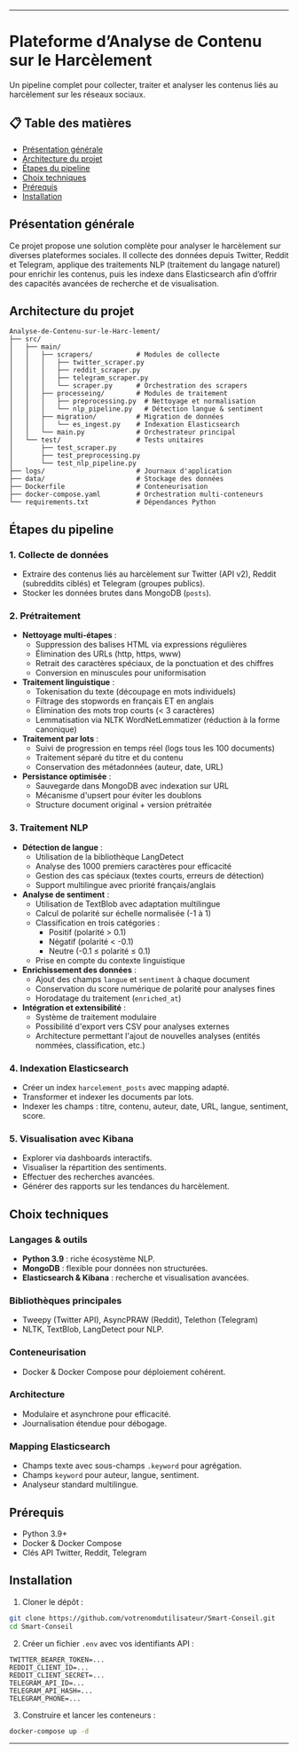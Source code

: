 
---

# Plateforme d’Analyse de Contenu sur le Harcèlement

Un pipeline complet pour collecter, traiter et analyser les contenus liés au harcèlement sur les réseaux sociaux.

## 📋 Table des matières

* [Présentation générale](#présentation-générale)
* [Architecture du projet](#architecture-du-projet)
* [Étapes du pipeline](#étapes-du-pipeline)
* [Choix techniques](#choix-techniques)
* [Prérequis](#prérequis)
* [Installation](#installation)

## Présentation générale

Ce projet propose une solution complète pour analyser le harcèlement sur diverses plateformes sociales. Il collecte des données depuis Twitter, Reddit et Telegram, applique des traitements NLP (traitement du langage naturel) pour enrichir les contenus, puis les indexe dans Elasticsearch afin d’offrir des capacités avancées de recherche et de visualisation.

## Architecture du projet

```
Analyse-de-Contenu-sur-le-Harc-lement/
├── src/
│   ├── main/
│   │   ├── scrapers/           # Modules de collecte
│   │   │   ├── twitter_scraper.py
│   │   │   ├── reddit_scraper.py
│   │   │   ├── telegram_scraper.py
│   │   │   └── scraper.py      # Orchestration des scrapers
│   │   ├── processeing/        # Modules de traitement
│   │   │   ├── preprocessing.py  # Nettoyage et normalisation
│   │   │   └── nlp_pipeline.py   # Détection langue & sentiment
│   │   ├── migration/          # Migration de données
│   │   │   └── es_ingest.py    # Indexation Elasticsearch
│   │   └── main.py             # Orchestrateur principal
│   └── test/                   # Tests unitaires
│       ├── test_scraper.py
│       ├── test_preprocessing.py
│       └── test_nlp_pipeline.py
├── logs/                       # Journaux d'application
├── data/                       # Stockage des données
├── Dockerfile                  # Conteneurisation
├── docker-compose.yaml         # Orchestration multi-conteneurs
└── requirements.txt            # Dépendances Python
```

## Étapes du pipeline

### 1. Collecte de données

* Extraire des contenus liés au harcèlement sur Twitter (API v2), Reddit (subreddits ciblés) et Telegram (groupes publics).
* Stocker les données brutes dans MongoDB (`posts`).

### 2. Prétraitement

* **Nettoyage multi-étapes** :
  * Suppression des balises HTML via expressions régulières
  * Élimination des URLs (http, https, www)
  * Retrait des caractères spéciaux, de la ponctuation et des chiffres
  * Conversion en minuscules pour uniformisation
* **Traitement linguistique** :
  * Tokenisation du texte (découpage en mots individuels)
  * Filtrage des stopwords en français ET en anglais
  * Élimination des mots trop courts (< 3 caractères)
  * Lemmatisation via NLTK WordNetLemmatizer (réduction à la forme canonique)
* **Traitement par lots** :
  * Suivi de progression en temps réel (logs tous les 100 documents)
  * Traitement séparé du titre et du contenu
  * Conservation des métadonnées (auteur, date, URL)
* **Persistance optimisée** :
  * Sauvegarde dans MongoDB avec indexation sur URL
  * Mécanisme d'upsert pour éviter les doublons
  * Structure document original + version prétraitée

### 3. Traitement NLP

* **Détection de langue** :
  * Utilisation de la bibliothèque LangDetect
  * Analyse des 1000 premiers caractères pour efficacité
  * Gestion des cas spéciaux (textes courts, erreurs de détection)
  * Support multilingue avec priorité français/anglais
* **Analyse de sentiment** :
  * Utilisation de TextBlob avec adaptation multilingue
  * Calcul de polarité sur échelle normalisée (-1 à 1)
  * Classification en trois catégories :
    * Positif (polarité > 0.1)
    * Négatif (polarité < -0.1)
    * Neutre (-0.1 ≤ polarité ≤ 0.1)
  * Prise en compte du contexte linguistique
* **Enrichissement des données** :
  * Ajout des champs `langue` et `sentiment` à chaque document
  * Conservation du score numérique de polarité pour analyses fines
  * Horodatage du traitement (`enriched_at`)
* **Intégration et extensibilité** :
  * Système de traitement modulaire
  * Possibilité d'export vers CSV pour analyses externes
  * Architecture permettant l'ajout de nouvelles analyses (entités nommées, classification, etc.)

### 4. Indexation Elasticsearch

* Créer un index `harcelement_posts` avec mapping adapté.
* Transformer et indexer les documents par lots.
* Indexer les champs : titre, contenu, auteur, date, URL, langue, sentiment, score.

### 5. Visualisation avec Kibana

* Explorer via dashboards interactifs.
* Visualiser la répartition des sentiments.
* Effectuer des recherches avancées.
* Générer des rapports sur les tendances du harcèlement.

## Choix techniques

### Langages & outils

* **Python 3.9** : riche écosystème NLP.
* **MongoDB** : flexible pour données non structurées.
* **Elasticsearch & Kibana** : recherche et visualisation avancées.

### Bibliothèques principales

* Tweepy (Twitter API), AsyncPRAW (Reddit), Telethon (Telegram)
* NLTK, TextBlob, LangDetect pour NLP.

### Conteneurisation

* Docker & Docker Compose pour déploiement cohérent.

### Architecture

* Modulaire et asynchrone pour efficacité.
* Journalisation étendue pour débogage.

### Mapping Elasticsearch

* Champs texte avec sous-champs `.keyword` pour agrégation.
* Champs `keyword` pour auteur, langue, sentiment.
* Analyseur standard multilingue.

## Prérequis

* Python 3.9+
* Docker & Docker Compose
* Clés API Twitter, Reddit, Telegram

## Installation 

1. Cloner le dépôt :

```bash
git clone https://github.com/votrenomdutilisateur/Smart-Conseil.git
cd Smart-Conseil
```

2. Créer un fichier `.env` avec vos identifiants API :

```
TWITTER_BEARER_TOKEN=...
REDDIT_CLIENT_ID=...
REDDIT_CLIENT_SECRET=...
TELEGRAM_API_ID=...
TELEGRAM_API_HASH=...
TELEGRAM_PHONE=...
```

3. Construire et lancer les conteneurs :

```bash
docker-compose up -d
```

---

